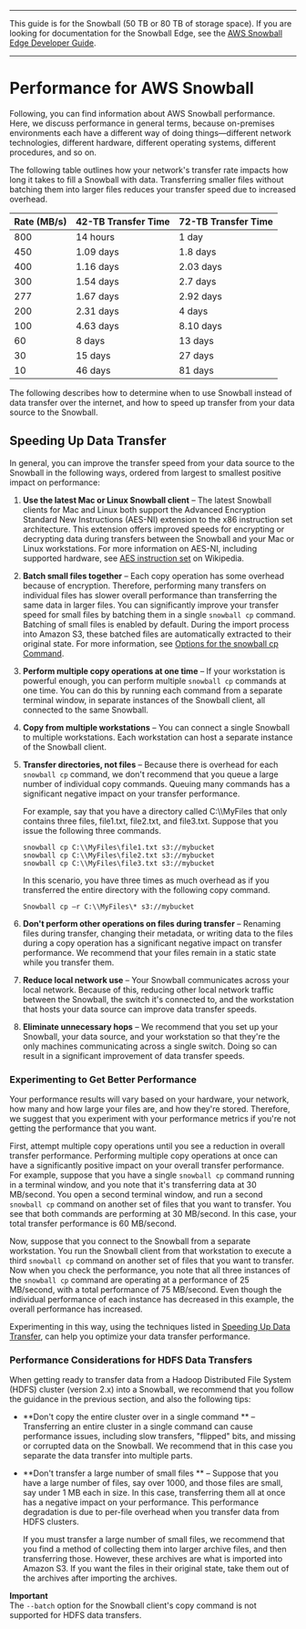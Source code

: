 --------

This guide is for the Snowball \(50 TB or 80 TB of storage space\)\. If you are looking for documentation for the Snowball Edge, see the [AWS Snowball Edge Developer Guide](http://docs.aws.amazon.com/snowball/latest/developer-guide/whatisedge.html)\.

--------

# Performance for AWS Snowball<a name="performance"></a>

Following, you can find information about AWS Snowball performance\. Here, we discuss performance in general terms, because on\-premises environments each have a different way of doing things—different network technologies, different hardware, different operating systems, different procedures, and so on\. 

The following table outlines how your network's transfer rate impacts how long it takes to fill a Snowball with data\. Transferring smaller files without batching them into larger files reduces your transfer speed due to increased overhead\.


| Rate \(MB/s\) | 42\-TB Transfer Time | 72\-TB Transfer Time | 
| --- | --- | --- | 
| 800 | 14 hours | 1 day | 
| 450 | 1\.09 days | 1\.8 days | 
| 400 | 1\.16 days | 2\.03 days | 
| 300 | 1\.54 days | 2\.7 days | 
| 277 | 1\.67 days | 2\.92 days | 
| 200 | 2\.31 days | 4 days | 
| 100 | 4\.63 days | 8\.10 days | 
| 60 | 8 days | 13 days | 
| 30 | 15 days | 27 days | 
| 10 | 46 days | 81 days | 

The following describes how to determine when to use Snowball instead of data transfer over the internet, and how to speed up transfer from your data source to the Snowball\.

## Speeding Up Data Transfer<a name="transferspeed"></a>

In general, you can improve the transfer speed from your data source to the Snowball in the following ways, ordered from largest to smallest positive impact on performance:

1. **Use the latest Mac or Linux Snowball client** – The latest Snowball clients for Mac and Linux both support the Advanced Encryption Standard New Instructions \(AES\-NI\) extension to the x86 instruction set architecture\. This extension offers improved speeds for encrypting or decrypting data during transfers between the Snowball and your Mac or Linux workstations\. For more information on AES\-NI, including supported hardware, see [AES instruction set](https://en.wikipedia.org/wiki/AES_instruction_set#Supporting_x86_CPUs) on Wikipedia\.

1. **Batch small files together** – Each copy operation has some overhead because of encryption\. Therefore, performing many transfers on individual files has slower overall performance than transferring the same data in larger files\. You can significantly improve your transfer speed for small files by batching them in a single `snowball cp` command\. Batching of small files is enabled by default\. During the import process into Amazon S3, these batched files are automatically extracted to their original state\. For more information, see [Options for the snowball cp Command](copy-command-reference.md)\.

1. **Perform multiple copy operations at one time** – If your workstation is powerful enough, you can perform multiple `snowball cp` commands at one time\. You can do this by running each command from a separate terminal window, in separate instances of the Snowball client, all connected to the same Snowball\.

1. **Copy from multiple workstations** – You can connect a single Snowball to multiple workstations\. Each workstation can host a separate instance of the Snowball client\.

1. **Transfer directories, not files** – Because there is overhead for each `snowball cp` command, we don't recommend that you queue a large number of individual copy commands\. Queuing many commands has a significant negative impact on your transfer performance\.

   For example, say that you have a directory called C:\\\\MyFiles that only contains three files, file1\.txt, file2\.txt, and file3\.txt\. Suppose that you issue the following three commands\.

   ```
   snowball cp C:\\MyFiles\file1.txt s3://mybucket
   snowball cp C:\\MyFiles\file2.txt s3://mybucket
   snowball cp C:\\MyFiles\file3.txt s3://mybucket
   ```

   In this scenario, you have three times as much overhead as if you transferred the entire directory with the following copy command\.

   ```
   Snowball cp –r C:\\MyFiles\* s3://mybucket
   ```

1. **Don't perform other operations on files during transfer** – Renaming files during transfer, changing their metadata, or writing data to the files during a copy operation has a significant negative impact on transfer performance\. We recommend that your files remain in a static state while you transfer them\. 

1. **Reduce local network use** – Your Snowball communicates across your local network\. Because of this, reducing other local network traffic between the Snowball, the switch it's connected to, and the workstation that hosts your data source can improve data transfer speeds\.

1. **Eliminate unnecessary hops** – We recommend that you set up your Snowball, your data source, and your workstation so that they're the only machines communicating across a single switch\. Doing so can result in a significant improvement of data transfer speeds\. 

### Experimenting to Get Better Performance<a name="perfex"></a>

Your performance results will vary based on your hardware, your network, how many and how large your files are, and how they're stored\. Therefore, we suggest that you experiment with your performance metrics if you're not getting the performance that you want\.

First, attempt multiple copy operations until you see a reduction in overall transfer performance\. Performing multiple copy operations at once can have a significantly positive impact on your overall transfer performance\. For example, suppose that you have a single `snowball cp` command running in a terminal window, and you note that it's transferring data at 30 MB/second\. You open a second terminal window, and run a second `snowball cp` command on another set of files that you want to transfer\. You see that both commands are performing at 30 MB/second\. In this case, your total transfer performance is 60 MB/second\.

Now, suppose that you connect to the Snowball from a separate workstation\. You run the Snowball client from that workstation to execute a third `snowball cp` command on another set of files that you want to transfer\. Now when you check the performance, you note that all three instances of the `snowball cp` command are operating at a performance of 25 MB/second, with a total performance of 75 MB/second\. Even though the individual performance of each instance has decreased in this example, the overall performance has increased\.

Experimenting in this way, using the techniques listed in [Speeding Up Data Transfer](#transferspeed), can help you optimize your data transfer performance\.

### Performance Considerations for HDFS Data Transfers<a name="hdfs-performance"></a>

When getting ready to transfer data from a Hadoop Distributed File System \(HDFS\) cluster \(version 2\.x\) into a Snowball, we recommend that you follow the guidance in the previous section, and also the following tips:
+ **Don't copy the entire cluster over in a single command ** – Transferring an entire cluster in a single command can cause performance issues, including slow transfers, "flipped" bits, and missing or corrupted data on the Snowball\. We recommend that in this case you separate the data transfer into multiple parts\.
+ **Don't transfer a large number of small files ** – Suppose that you have a large number of files, say over 1000, and those files are small, say under 1 MB each in size\. In this case, transferring them all at once has a negative impact on your performance\. This performance degradation is due to per\-file overhead when you transfer data from HDFS clusters\. 

  If you must transfer a large number of small files, we recommend that you find a method of collecting them into larger archive files, and then transferring those\. However, these archives are what is imported into Amazon S3\. If you want the files in their original state, take them out of the archives after importing the archives\.

**Important**  
The `--batch` option for the Snowball client's copy command is not supported for HDFS data transfers\.